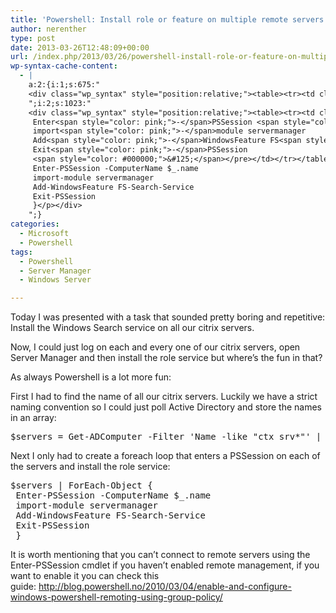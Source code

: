 ```yaml
---
title: 'Powershell: Install role or feature on multiple remote servers'
author: nerenther
type: post
date: 2013-03-26T12:48:09+00:00
url: /index.php/2013/03/26/powershell-install-role-or-feature-on-multiple-remote-servers/
wp-syntax-cache-content:
  - |
    a:2:{i:1;s:675:"
    <div class="wp_syntax" style="position:relative;"><table><tr><td class="code"><pre class="powershell" style="font-family:monospace;"><span style="color: #800080;">$servers</span> <span style="color: pink;">=</span> Get<span style="color: pink;">-</span>ADComputer <span style="color: pink;">-</span><span style="color: #0000FF;">Filter</span> <span style="color: #800000;">'Name -like &quot;ctx_srv*&quot;'</span> <span style="color: pink;">|</span> <span style="color: #008080; font-weight: bold;">select</span> name</pre></td></tr></table><p class="theCode" style="display:none;">$servers = Get-ADComputer -Filter 'Name -like &quot;ctx_srv*&quot;' | select name</p></div>
    ";i:2;s:1023:"
    <div class="wp_syntax" style="position:relative;"><table><tr><td class="code"><pre class="powershell" style="font-family:monospace;"><span style="color: #800080;">$servers</span> <span style="color: pink;">|</span> <span style="color: #008080; font-weight: bold;">ForEach-Object</span> <span style="color: #000000;">&#123;</span>
     Enter<span style="color: pink;">-</span>PSSession <span style="color: #008080; font-style: italic;">-ComputerName</span> <span style="color: #000080;">$_</span>.name
     import<span style="color: pink;">-</span>module servermanager
     Add<span style="color: pink;">-</span>WindowsFeature FS<span style="color: pink;">-</span>Search<span style="color: pink;">-</span>Service
     Exit<span style="color: pink;">-</span>PSSession
     <span style="color: #000000;">&#125;</span></pre></td></tr></table><p class="theCode" style="display:none;">$servers | ForEach-Object {
     Enter-PSSession -ComputerName $_.name
     import-module servermanager
     Add-WindowsFeature FS-Search-Service
     Exit-PSSession
     }</p></div>
    ";}
categories:
  - Microsoft
  - Powershell
tags:
  - Powershell
  - Server Manager
  - Windows Server

---
```

Today I was presented with a task that sounded pretty boring and repetitive: Install the Windows Search service on all our citrix servers.

Now, I could just log on each and every one of our citrix servers, open Server Manager and then install the role service but where&#8217;s the fun in that?

As always Powershell is a lot more fun:

First I had to find the name of all our citrix servers. Luckily we have a strict naming convention so I could just poll Active Directory and store the names in an array:

<pre lang="Powershell">$servers = Get-ADComputer -Filter 'Name -like "ctx_srv*"' | select name</pre>

Next I only had to create a foreach loop that enters a PSSession on each of the servers and install the role service:

<pre lang="Powershell">$servers | ForEach-Object {
 Enter-PSSession -ComputerName $_.name
 import-module servermanager
 Add-WindowsFeature FS-Search-Service
 Exit-PSSession
 }</pre>

It is worth mentioning that you can&#8217;t connect to remote servers using the Enter-PSSession cmdlet if you haven&#8217;t enabled remote management, if you want to enable it you can check this guide: <a title="http://blog.powershell.no/2010/03/04/enable-and-configure-windows-powershell-remoting-using-group-policy/" href="http://blog.powershell.no/2010/03/04/enable-and-configure-windows-powershell-remoting-using-group-policy/" target="_blank" rel="noopener">http://blog.powershell.no/2010/03/04/enable-and-configure-windows-powershell-remoting-using-group-policy/</a>